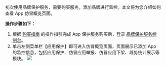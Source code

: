 初次使用品牌保护服务，需要购买服务，添加品牌进行监控。本文将为您介绍如何查看 App 仿冒概览页面。

**操作步骤如下：**
1. 根据 [购买指南](https://tcloud-doc.isd.com/document/product/1403/53032) 的操作指引完成 App 保护服务购买后，登录 [品牌保护服务控制台](https://cloud.tencent.com/product/bps)。
2. 单击左侧菜单栏【应用保护】即可进入仿冒概览页面，页面展示已添加 App 的监控信息，包括应用保护、仿冒应用举报、仿冒应用下架、趋势统计展示等模块。
![](https://main.qcloudimg.com/raw/fb9dfa548247db62aca1e442227ecef9.png)
